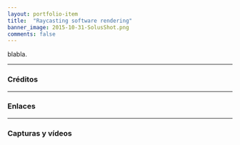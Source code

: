 ```yaml
---
layout: portfolio-item
title:  "Raycasting software rendering"
banner_image: 2015-10-31-SolusShot.png
comments: false
---
```


blabla.

---

### Créditos

---

### Enlaces

---

### Capturas y vídeos